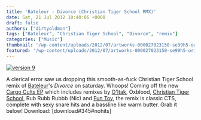 ```yaml
---
title: 'Bateleur - Divorce (Christian Tiger School RMX)'
date: Sat, 21 Jul 2012 10:40:06 +0000
draft: false
authors: ["dirtyoldman"]
tags: ["Bateleur", "Christian Tiger School", "Divorce", "remix"]
categories: ["Music"]
thumbnail: '/wp-content/uploads/2012/07/artworks-000027023150-se99h5-original-150x150.jpg'
featured: '/wp-content/uploads/2012/07/artworks-000027023150-se99h5-original-304x190.jpg'
---
```


[![](/wp-content/uploads/2012/07/artworks-000027023150-se99h5-original-e1342867105930.jpg "version 9")](/2012/07/21/bateleur-divorce-christian-tiger-school-rmx/version-9/)

A clerical error saw us dropping this smooth-as-fuck Christian Tiger School remix of [Bateleur](https://www.facebook.com/bateleurband)'s _Divorce_ on saturday. Whoops! Coming off the new [Cargo Cults EP](http://bateleurband.bandcamp.com/) which includes remixes by [O'ltak](https://www.facebook.com/oltak87), Oxblood, [Christian Tiger School](https://www.facebook.com/christiantigerschool), Rub Rubb Rubbb (Nic) and [Fun Toy](https://www.facebook.com/FreeFunToy), the remix is classic CTS, complete with sexy snare hits and a bassline like warm butter. Grab it below! Download: \[download#345#nohits\]

